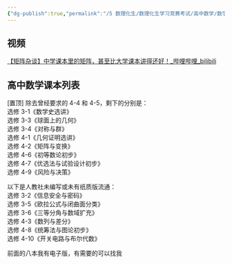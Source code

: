 ```yaml
---
{"dg-publish":true,"permalink":"/5 数理化生/数理化生学习竞赛考试/高中数学/数学教材/","title":"数学教材"}
---
```



## 视频
[【矩阵杂谈】中学课本里的矩阵，甚至比大学课本讲得还好！\_哔哩哔哩_bilibili](https://www.bilibili.com/video/BV1hm4y1B7s1/?buvid=XY630CE669F34078F341989B1EE06E60B0127&is_story_h5=false&mid=g8UDjEqHIS5oCexxb9oAEQ%3D%3D&p=1&plat_id=116&share_from=ugc&share_medium=android&share_plat=android&share_session_id=bfd4c28e-66a1-42ae-841e-49b8e5f6031b&share_source=WEIXIN&share_tag=s_i&timestamp=1681123587&unique_k=j4fKDQt&up_id=138962930)

## 高中数学课本列表
\[置顶\] 除去曾经要求的 4-4 和 4-5，剩下的分别是：  
选修 3-1《数学史选讲》  
选修 3-3《球面上的几何》  
选修 3-4《对称与群》  
选修 4-1《几何证明选讲》  
选修 4-2《矩阵与变换》  
选修 4-6《初等数论初步》  
选修 4-7《优选法与试验设计初步》  
选修 4-9《风险与决策》

以下是人教社未编写或未有纸质版流通：  
选修 3-2《信息安全与密码》  
选修 3-5《欧拉公式与闭曲面分类》  
选修 3-6《三等分角与数域扩充》  
选修 4-3《数列与差分》  
选修 4-8《统筹法与图论初步》  
选修 4-10《开关电路与布尔代数》

前面的八本我有电子版，有需要的可以找我